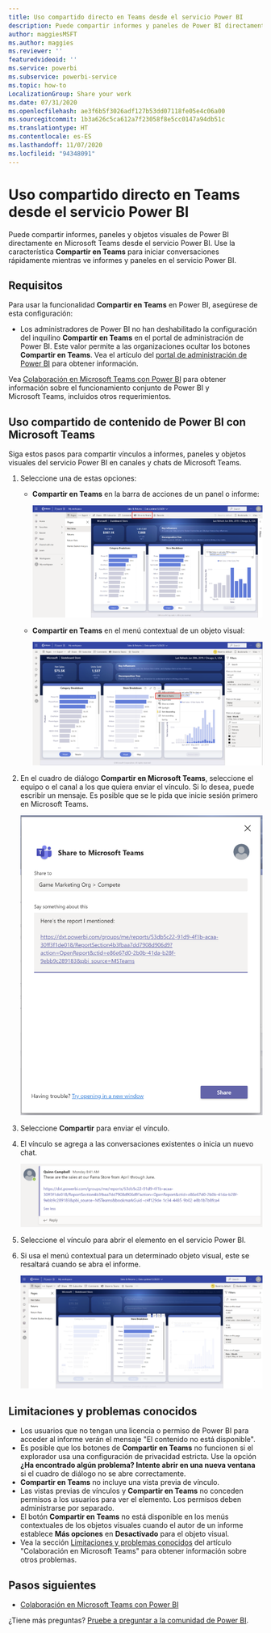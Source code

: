 ```yaml
---
title: Uso compartido directo en Teams desde el servicio Power BI
description: Puede compartir informes y paneles de Power BI directamente en Microsoft Teams desde el servicio Power BI.
author: maggiesMSFT
ms.author: maggies
ms.reviewer: ''
featuredvideoid: ''
ms.service: powerbi
ms.subservice: powerbi-service
ms.topic: how-to
LocalizationGroup: Share your work
ms.date: 07/31/2020
ms.openlocfilehash: ae3f6b5f3026adf127b53dd07118fe05e4c06a00
ms.sourcegitcommit: 1b3a626c5ca612a7f23058f8e5cc0147a94db51c
ms.translationtype: HT
ms.contentlocale: es-ES
ms.lasthandoff: 11/07/2020
ms.locfileid: "94348091"
---
```

# <a name="share-directly-to-microsoft-teams-from-the-power-bi-service"></a>Uso compartido directo en Teams desde el servicio Power BI

Puede compartir informes, paneles y objetos visuales de Power BI directamente en Microsoft Teams desde el servicio Power BI. Use la característica **Compartir en Teams** para iniciar conversaciones rápidamente mientras ve informes y paneles en el servicio Power BI.

## <a name="requirements"></a>Requisitos

Para usar la funcionalidad **Compartir en Teams** en Power BI, asegúrese de esta configuración:

- Los administradores de Power BI no han deshabilitado la configuración del inquilino **Compartir en Teams** en el portal de administración de Power BI. Este valor permite a las organizaciones ocultar los botones **Compartir en Teams**. Vea el artículo del [portal de administración de Power BI](../admin/service-admin-portal.md#share-to-teams-tenant-setting) para obtener información.

Vea [Colaboración en Microsoft Teams con Power BI](service-collaborate-microsoft-teams.md) para obtener información sobre el funcionamiento conjunto de Power BI y Microsoft Teams, incluidos otros requerimientos.

## <a name="share-power-bi-content-to-microsoft-teams"></a>Uso compartido de contenido de Power BI con Microsoft Teams

Siga estos pasos para compartir vínculos a informes, paneles y objetos visuales del servicio Power BI en canales y chats de Microsoft Teams.

1. Seleccione una de estas opciones:

   * **Compartir en Teams** en la barra de acciones de un panel o informe:

       ![Captura de pantalla del botón Compartir en Teams en la barra de acciones.](media/service-share-report-teams/service-teams-share-to-teams-action-bar-button.png)
    
   * **Compartir en Teams** en el menú contextual de un objeto visual:
    
      ![Captura de pantalla del botón Compartir en Teams en el menú contextual de un objeto visual.](media/service-share-report-teams/service-teams-share-to-teams-visual-context-menu.png)

1. En el cuadro de diálogo **Compartir en Microsoft Teams**, seleccione el equipo o el canal a los que quiera enviar el vínculo. Si lo desea, puede escribir un mensaje. Es posible que se le pida que inicie sesión primero en Microsoft Teams.

    ![Captura de pantalla del cuadro de diálogo Compartir en Microsoft Teams con información y mensaje.](media/service-share-report-teams/service-teams-share-to-teams-dialog.png)

1. Seleccione **Compartir** para enviar el vínculo.
    
1. El vínculo se agrega a las conversaciones existentes o inicia un nuevo chat.

    ![Captura de pantalla de la conversación de Microsoft Teams con vínculo a un elemento de Power BI.](media/service-share-report-teams/service-teams-share-to-teams-deep-link.png)

1. Seleccione el vínculo para abrir el elemento en el servicio Power BI.

1. Si usa el menú contextual para un determinado objeto visual, este se resaltará cuando se abra el informe.

    ![Captura de pantalla del informe de Power BI abierto con un objeto visual específico resaltado.](media/service-share-report-teams/service-teams-share-to-teams-spotlight-visual.png)


## <a name="known-issues-and-limitations"></a>Limitaciones y problemas conocidos

- Los usuarios que no tengan una licencia o permiso de Power BI para acceder al informe verán el mensaje "El contenido no está disponible".
- Es posible que los botones de **Compartir en Teams** no funcionen si el explorador usa una configuración de privacidad estricta. Use la opción **¿Ha encontrado algún problema? Intente abrir en una nueva ventana** si el cuadro de diálogo no se abre correctamente.
- **Compartir en Teams** no incluye una vista previa de vínculo.
- Las vistas previas de vínculos y **Compartir en Teams** no conceden permisos a los usuarios para ver el elemento. Los permisos deben administrarse por separado.
- El botón **Compartir en Teams** no está disponible en los menús contextuales de los objetos visuales cuando el autor de un informe establece **Más opciones** en **Desactivado** para el objeto visual.
- Vea la sección [Limitaciones y problemas conocidos](service-collaborate-microsoft-teams.md#known-issues-and-limitations) del artículo "Colaboración en Microsoft Teams" para obtener información sobre otros problemas.

## <a name="next-steps"></a>Pasos siguientes

- [Colaboración en Microsoft Teams con Power BI](service-collaborate-microsoft-teams.md)

¿Tiene más preguntas? [Pruebe a preguntar a la comunidad de Power BI](https://community.powerbi.com/).
